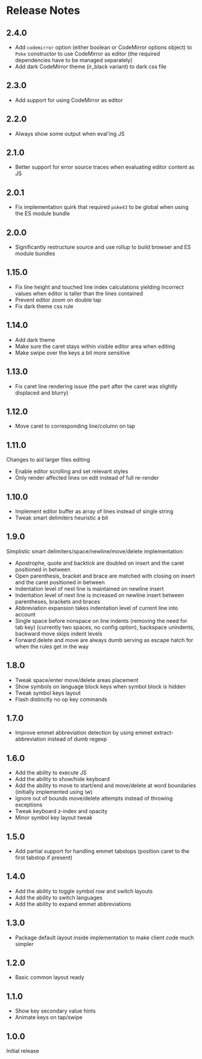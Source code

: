 # Release Notes

## 2.4.0

* Add `codemirror` option (either boolean or CodeMirror options object) to `Poke` constructor to use CodeMirror as editor (the required dependencies have to be managed separately)
* Add dark CodeMirror theme (ir_black variant) to dark css file

## 2.3.0

* Add support for using CodeMirror as editor

## 2.2.0

* Always show some output when eval'ing JS

## 2.1.0

* Better support for error source traces when evaluating editor content as JS

## 2.0.1

* Fix implementation quirk that required `poke43` to be global when using the ES module bundle

## 2.0.0

* Significantly restructure source and use rollup to build browser and ES module bundles

## 1.15.0

* Fix line height and touched line index calculations yielding incorrect values when editor is taller than the lines contained
* Prevent editor zoom on double tap
* Fix dark theme css rule

## 1.14.0

* Add dark theme
* Make sure the caret stays within visible editor area when editing
* Make swipe over the keys a bit more sensitive

## 1.13.0

* Fix caret line rendering issue (the part after the caret was slightly displaced and blurry)

## 1.12.0

* Move caret to corresponding line/column on tap

## 1.11.0

Changes to aid larger files editing

* Enable editor scrolling and set relevant styles
* Only render affected lines on edit instead of full re-render

## 1.10.0

* Implement editor buffer as array of lines instead of single string
* Tweak smart delimiters heuristic a bit

## 1.9.0

Simplistic smart delimiters/space/newline/move/delete implementation:

* Apostrophe, quote and backtick are doubled on insert and the caret positioned in between
* Open parenthesis, bracket and brace are matched with closing on insert and the caret positioned in between
* Indentation level of next line is maintained on newline insert
* Indentation level of next line is increased on newline insert between parentheses, brackets and braces
* Abbreviation expansion takes indentation level of current line into account
* Single space before nonspace on line indents (removing the need for tab key) (currently two spaces, no config option), backspace unindents, backward move skips indent levels
* Forward delete and move are always dumb serving as escape hatch for when the rules get in the way

## 1.8.0

* Tweak space/enter move/delete areas placement
* Show symbols on language block keys when symbol block is hidden
* Tweak symbol keys layout
* Flash distinctly no op key commands

## 1.7.0

* Improve emmet abbreviation detection by using emmet extract-abbreviation instead of dumb regexp

## 1.6.0

* Add the ability to execute JS
* Add the ability to show/hide keyboard
* Add the ability to move to start/end and move/delete at word boundaries (initially implemented using \w)
* Ignore out of bounds move/delete attempts instead of throwing exceptions
* Tweak keyboard z-index and opacity
* Minor symbol key layout tweak

## 1.5.0

* Add partial support for handling emmet tabstops (position caret to the first tabstop if present)

## 1.4.0

* Add the ability to toggle symbol row and switch layouts
* Add the ability to switch languages
* Add the ability to expand emmet abbreviations

## 1.3.0

* Package default layout inside implementation to make client code much simpler

## 1.2.0

* Basic common layout ready

## 1.1.0

* Show key secondary value hints
* Animate keys on tap/swipe

## 1.0.0

Initial release

